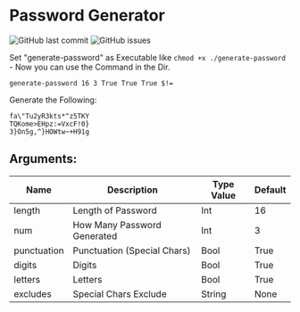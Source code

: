 # Password Generator

![GitHub last commit](https://img.shields.io/github/last-commit/fschuermeyer/password-generator)
![GitHub issues](https://img.shields.io/github/issues-raw/fschuermeyer/password-generator)

Set "generate-password" as Executable like `chmod +x ./generate-password` - Now you can use the Command in the Dir.


```
generate-password 16 3 True True True $!=
```


Generate the Following: 
```
fa\"Tu2yR3kts*^z5TKY
TQKome>EHpz:=VxcF!0}
3}On5g,^}HOWtw~+H91g
```

## Arguments:

| Name        | Description                 | Type Value | Default |
|-------------|-----------------------------|------------|---------|
| length      | Length of Password          | Int        | 16      |
| num         | How Many Password Generated | Int        | 3       |
| punctuation | Punctuation (Special Chars) | Bool       | True    |
| digits      | Digits                      | Bool       | True    |
| letters     | Letters                     | Bool       | True    |
| excludes    | Special Chars Exclude       | String     | None    |

